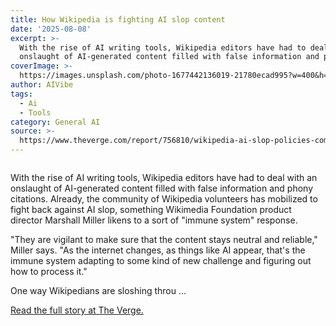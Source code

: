 ```yaml
---
title: How Wikipedia is fighting AI slop content
date: '2025-08-08'
excerpt: >-
  With the rise of AI writing tools, Wikipedia editors have had to deal with an
  onslaught of AI-generated content filled with false information and phon...
coverImage: >-
  https://images.unsplash.com/photo-1677442136019-21780ecad995?w=400&h=200&fit=crop&auto=format
author: AIVibe
tags:
  - Ai
  - Tools
category: General AI
source: >-
  https://www.theverge.com/report/756810/wikipedia-ai-slop-policies-community-speedy-deletion
---
```


											

						
<figure>

<img alt="" data-caption="" data-portal-copyright="" data-has-syndication-rights="1" src="https://platform.theverge.com/wp-content/uploads/sites/2/2025/08/acastro_STK013_01.jpg?quality=90&#038;strip=all&#038;crop=0,0,100,100" />
	<figcaption>
		</figcaption>
</figure>
<p class="has-text-align-none">With the rise of AI writing tools, Wikipedia editors have had to deal with an onslaught of AI-generated content filled with false information and phony citations. Already, the community of Wikipedia volunteers has mobilized to fight back against AI slop, something Wikimedia Foundation product director Marshall Miller likens to a sort of "immune system" response.</p>
<p class="has-text-align-none">"They are vigilant to make sure that the content stays neutral and reliable," Miller says. "As the internet changes, as things like AI appear, that's the immune system adapting to some kind of new challenge and figuring out how to process it."</p>
<p class="has-text-align-none">One way Wikipedians are sloshing throu …</p>
<p><a href="https://www.theverge.com/report/756810/wikipedia-ai-slop-policies-community-speedy-deletion">Read the full story at The Verge.</a></p>
						
									
